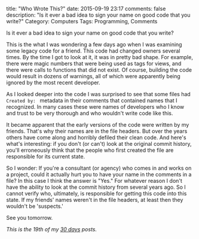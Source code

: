 title: "Who Wrote This?"
date: 2015-09-19 23:17
comments: false
description: "Is it ever a bad idea to sign your name on good code that you write?"
Category: Computers
Tags: Programming, Comments

Is it ever a bad idea to sign your name on good code that you write?

<!-- more -->

This is the what I was wondering a few days ago when I was examining some legacy code for a friend. This code had changed owners several times. By the time I got to look at it, it was in pretty bad shape. For example, there were magic numbers that were being used as tags for views, and there were calls to functions that did not exist. Of course, building the code would result in dozens of warnings, all of which were apparently being ignored by the most recent developer. 

As I looked deeper into the code I was surprised to see that some files had `Created by: ` metadata in their comments that contained names that I recognized. In many cases these were names of developers who I know and trust to be very thorough and who wouldn't write code like this. 

It became apparent that the early versions of the code were written by my friends. That's why their names are in the file headers. But over the years others have come along and horribly defiled their clean code. And here's what's interesting: if you don't (or can't) look at the original commit history, you'll erroneously think that the people who first created the file are responsible for its current state.

So I wonder: If you're a consultant (or agency) who comes in and works on a project, could it actually hurt you to have your name in the comments in a file? In this case I think the answer is "Yes." For whatever reason I don't have the ability to look at the commit history from several years ago. So I cannot verify who, ultimately, is responsible for getting this code into this state. If my friends' names weren't in the file headers, at least then they wouldn't be 'suspects.'

See you tomorrow.

_This is the 19th of my [30 days][] posts._

[30 days]: /2015/08/31/30-days/

